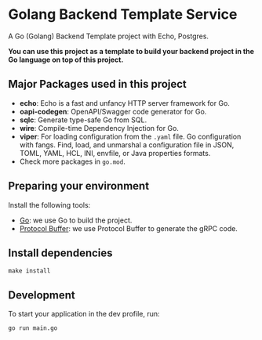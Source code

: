 # Golang Backend Template Service

A Go (Golang) Backend Template project with Echo, Postgres.

**You can use this project as a template to build your backend project in the Go language on top of this project.**

## Major Packages used in this project

- **echo**: Echo is a fast and unfancy HTTP server framework for Go.
- **oapi-codegen**: OpenAPI/Swagger code generator for Go.
- **sqlc**: Generate type-safe Go from SQL.
- **wire**: Compile-time Dependency Injection for Go.
- **viper**: For loading configuration from the `.yaml` file. Go configuration with fangs. Find, load, and unmarshal a configuration file in JSON, TOML, YAML, HCL, INI, envfile, or Java properties formats.
- Check more packages in `go.mod`.

## Preparing your environment
Install the following tools:
- [Go](https://golang.org/): we use Go to build the project.
- [Protocol Buffer](https://grpc.io/docs/protoc-installation/): we use Protocol Buffer to generate the gRPC code.

## Install dependencies
```
make install
```

## Development

To start your application in the dev profile, run:

```
go run main.go
```
